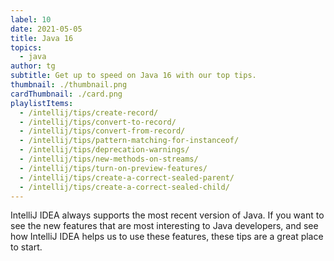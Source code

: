 ```yaml
---
label: 10
date: 2021-05-05
title: Java 16
topics:
  - java
author: tg
subtitle: Get up to speed on Java 16 with our top tips.
thumbnail: ./thumbnail.png
cardThumbnail: ./card.png
playlistItems:
  - /intellij/tips/create-record/
  - /intellij/tips/convert-to-record/
  - /intellij/tips/convert-from-record/
  - /intellij/tips/pattern-matching-for-instanceof/
  - /intellij/tips/deprecation-warnings/
  - /intellij/tips/new-methods-on-streams/
  - /intellij/tips/turn-on-preview-features/
  - /intellij/tips/create-a-correct-sealed-parent/
  - /intellij/tips/create-a-correct-sealed-child/
---
```


IntelliJ IDEA always supports the most recent version of Java. If you want to see the new features that are most interesting to Java developers, and see how IntelliJ IDEA helps us to use these features, these tips are a great place to start.
